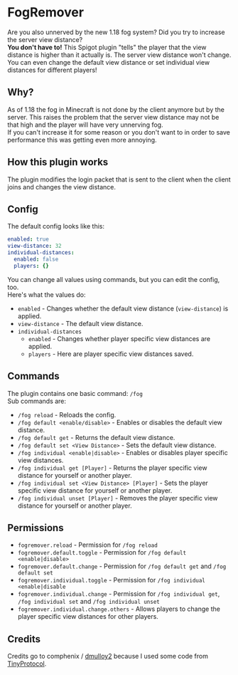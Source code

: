 # FogRemover

Are you also unnerved by the new 1.18 fog system? Did you try to increase the server view distance?  
**You don't have to!** This Spigot plugin "tells" the player that the view distance is higher than it actually is.
The server view distance won't change.  
You can even change the default view distance or set individual view distances for different players!

## Why?

As of 1.18 the fog in Minecraft is not done by the client anymore but by the server.
This raises the problem that the server view distance may not be that high and the player will have very unnerving fog.  
If you can't increase it for some reason or you don't want to in order to save performance this was getting even more annoying.

## How this plugin works

The plugin modifies the login packet that is sent to the client when the client joins and changes the view distance.

## Config

The default config looks like this:
```yml
enabled: true
view-distance: 32
individual-distances:
  enabled: false
  players: {}
```
You can change all values using commands, but you can edit the config, too.  
Here's what the values do:

- `enabled` - Changes whether the default view distance (`view-distance`) is applied.  
- `view-distance` - The default view distance.  
- `individual-distances`  
  - `enabled` - Changes whether player specific view distances are applied.
  - `players` - Here are player specific view distances saved.

## Commands

The plugin contains one basic command: `/fog`  
Sub commands are:
- `/fog reload` - Reloads the config.
- `/fog default <enable/disable>` - Enables or disables the default view distance.
- `/fog default get` - Returns the default view distance.
- `/fog default set <View Distance>` - Sets the default view distance.
- `/fog individual <enable|disable>` - Enables or disables player specific view distances.
- `/fog individual get [Player]` - Returns the player specific view distance for yourself or another player.
- `/fog individual set <View Distance> [Player]` - Sets the player specific view distance for yourself or another player.
- `/fog individual unset [Player]` - Removes the player specific view distance for yourself or another player.

## Permissions

- `fogremover.reload` - Permission for `/fog reload`
- `fogremover.default.toggle` - Permission for `/fog default <enable|disable>`
- `fogremover.default.change` - Permission for `/fog default get` and `/fog default set`
- `fogremover.individual.toggle` - Permission for `/fog individual <enable|disable`
- `fogremover.individual.change` - Permission for `/fog individual get`, `/fog individual set` and `/fog individual unset`
- `fogremover.individual.change.others` - Allows players to change the player specific view distances for other players.

## Credits

Credits go to comphenix / [dmulloy2](https://github.com/dmulloy2) because I used some code from [TinyProtocol](https://github.com/dmulloy2/ProtocolLib/blob/master/TinyProtocol/src/main/java/com/comphenix/ticyprotocol/TinyProtocol.java).
